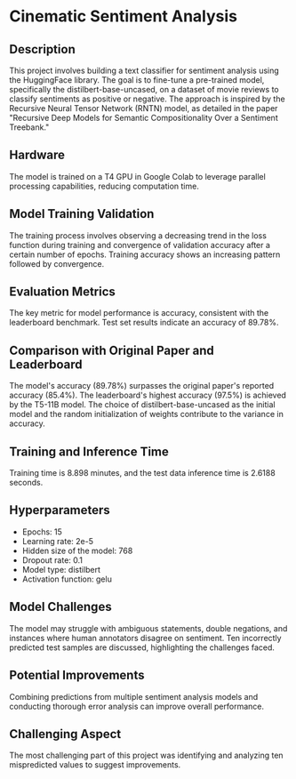 # Cinematic Sentiment Analysis

## Description
This project involves building a text classifier for sentiment analysis using the HuggingFace library. The goal is to fine-tune a pre-trained model, specifically the distilbert-base-uncased, on a dataset of movie reviews to classify sentiments as positive or negative. The approach is inspired by the Recursive Neural Tensor Network (RNTN) model, as detailed in the paper "Recursive Deep Models for Semantic Compositionality Over a Sentiment Treebank."

## Hardware
The model is trained on a T4 GPU in Google Colab to leverage parallel processing capabilities, reducing computation time.

## Model Training Validation
The training process involves observing a decreasing trend in the loss function during training and convergence of validation accuracy after a certain number of epochs. Training accuracy shows an increasing pattern followed by convergence.

## Evaluation Metrics
The key metric for model performance is accuracy, consistent with the leaderboard benchmark. Test set results indicate an accuracy of 89.78%.

## Comparison with Original Paper and Leaderboard
The model's accuracy (89.78%) surpasses the original paper's reported accuracy (85.4%). The leaderboard's highest accuracy (97.5%) is achieved by the T5-11B model. The choice of distilbert-base-uncased as the initial model and the random initialization of weights contribute to the variance in accuracy.

## Training and Inference Time
Training time is 8.898 minutes, and the test data inference time is 2.6188 seconds.

## Hyperparameters
- Epochs: 15
- Learning rate: 2e-5
- Hidden size of the model: 768
- Dropout rate: 0.1
- Model type: distilbert
- Activation function: gelu

## Model Challenges
The model may struggle with ambiguous statements, double negations, and instances where human annotators disagree on sentiment. Ten incorrectly predicted test samples are discussed, highlighting the challenges faced.

## Potential Improvements
Combining predictions from multiple sentiment analysis models and conducting thorough error analysis can improve overall performance.

## Challenging Aspect
The most challenging part of this project was identifying and analyzing ten mispredicted values to suggest improvements.
